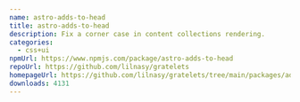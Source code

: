 ```yaml
---
name: astro-adds-to-head
title: astro-adds-to-head
description: Fix a corner case in content collections rendering.
categories:
  - css+ui
npmUrl: https://www.npmjs.com/package/astro-adds-to-head
repoUrl: https://github.com/lilnasy/gratelets
homepageUrl: https://github.com/lilnasy/gratelets/tree/main/packages/adds-to-head
downloads: 4131
---
```

